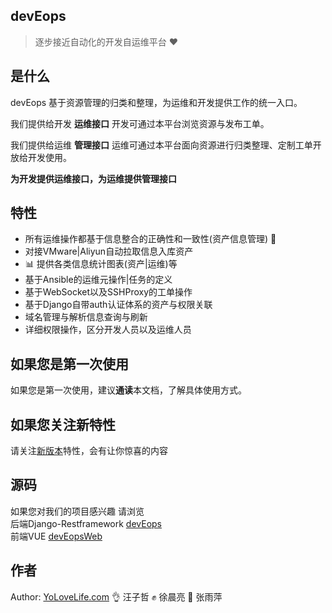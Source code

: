 ## devEops

> 逐步接近自动化的开发自运维平台 :heart:

## 是什么

devEops 基于资源管理的归类和整理，为运维和开发提供工作的统一入口。
  
我们提供给开发 **运维接口** 开发可通过本平台浏览资源与发布工单。

我们提供给运维 **管理接口** 运维可通过本平台面向资源进行归类整理、定制工单开放给开发使用。

**为开发提供运维接口，为运维提供管理接口**

## 特性

- 所有运维操作都基于信息整合的正确性和一致性(资产信息管理) :floppy_disk:
- 对接VMware|Aliyun自动拉取信息入库资产
- :bar_chart: 提供各类信息统计图表(资产|运维)等
- 基于Ansible的运维元操作|任务的定义
- 基于WebSocket以及SSHProxy的工单操作
- 基于Django自带auth认证体系的资产与权限关联
- 域名管理与解析信息查询与刷新
- 详细权限操作，区分开发人员以及运维人员

## 如果您是第一次使用

如果您是第一次使用，建议**通读**本文档，了解具体使用方式。

## 如果您关注新特性

请关注[新版本](version/index.md)特性，会有让你惊喜的内容


## 源码

如果您对我们的项目感兴趣 请浏览  
后端Django-Restframework [devEops](https://github.com/YoLoveLife/DevOps)  
前端VUE                  [devEopsWeb](https://github.com/YoLoveLife/devEopsWeb)  

## 作者

Author: [YoLoveLife.com](http://www.yolovelife.com) :ok_hand:  汪子哲 :fist: 徐晨亮 :facepunch: 张雨萍

